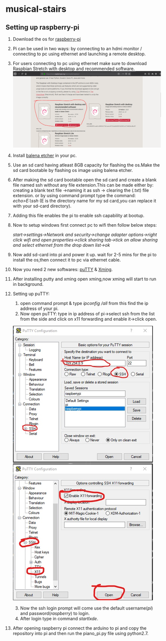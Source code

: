 # musical-stairs

## Setting up raspberry-pi
1. Download the os for [raspberry-pi](https://www.raspberrypi.org/downloads/raspbian/)
2. Pi can be used in two ways: by connecting to an hdmi monitor / connecting to pc using ethernet and launching a remote desktop.
3. For users connecting to pc using ethernet make sure to download Raspbian Stretch with desktop and recommended software.
![raspbian os](https://raw.githubusercontent.com/ajayragh97/musical-stairs/master/images/Raspbian.PNG)
4. Install [balena etcher](https://www.balena.io/etcher/) in your pc.
5. Use an sd card having atleast 8GB capacity for flashing the os.Make the sd card bootable by flashing os image using balena etcher.
6. After making the sd card bootable open the sd card and create a blank file named ssh without any file extension.This can be made either by: creating a blank text file ->naming it as ssh -> clearing the (.txt) file extension. or by using command prompt type the command:  *echo>E:\ssh*   (E is the directory name for my sd card,you can replace it with your sd-card directory).
7. Adding this file enables the pi to enable ssh capability at bootup.
8. Now to setup windows first connect pc to wifi then follow below steps:

   *start->settings->Network and security->change adapter options->right click wifi and open properties->click sharing tab->tick on allow sharing and select ethernet from the drop down list->ok*
9. Now add sd-card into pi and power it up. wait for 2-5 mins for the pi to install the os,then connect it to pc via ethernet cable. 
10. Now you need 2 new softwares: [puTTY](https://www.chiark.greenend.org.uk/~sgtatham/putty/latest.html) & [Xming](https://sourceforge.net/projects/xming/).
11. After installing putty and xming open xming,now xming will start to run in background.
12. Setting up puTTY:
       1. open command prompt & type *ipconfig /all* from this find the ip address of your pi.
       2. Now open puTTY: type in ip address of pi->select ssh from the list from the side and click on x11 forwarding and enable it->click open.

       ![putty1](https://raw.githubusercontent.com/ajayragh97/musical-stairs/master/images/putty1.jpg)
       ![putty2](https://raw.githubusercontent.com/ajayragh97/musical-stairs/master/images/putty2.jpg)

       3. Now the ssh login prompt will come use the default username(*pi*) and password(*raspberry*) to login.
       4. After login type in command *startlxde*.


13. After opening raspberry pi connect the arduino to pi and copy the repository into pi and then run the piano_pi.py file using python2.7. 
